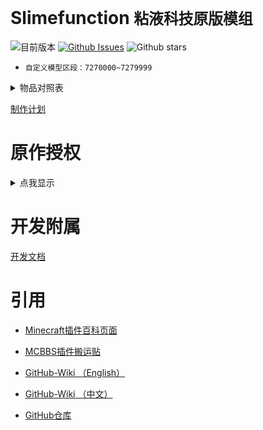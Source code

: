 # Slimefunction   `粘液科技原版模组`

![目前版本](https://img.shields.io/github/v/release/Dubhe-Development-Team/Slimefunction?include_prereleases)
[![Github Issues](https://img.shields.io/github/issues/Dubhe-Development-Team/Slimefunction.svg?style=popout)](https://github.com/Dubhe-Development-Team/Slimefunction/issues)
![Github stars](https://img.shields.io/github/stars/Dubhe-Development-Team/Slimefunction.svg)

* `自定义模型区段：7270000~7279999`

<details>
<summary>物品对照表</summary>

| CustomModelData | 物品ID(Item's ID) | 物品名称 | Item's Name | 资源包 |
| :----: | ---- | ---- | ---- | ---- |
| 7270001 | grandmas_walking_stick | 奶奶的拐杖 | Grandmas Walking Stick | ✔ |
| 7270002 | grandpas_walking_stick | 爷爷的拐杖 | Grandpas Walking Stick | ✔ |
| 7270003 | icy_bow | 冰封之弓 | Icy Bow | ✔ |
| 7270004 | explosive_pickaxe | 爆炸镐 | Explosive Pickaxe | ✔ |
| 7270005 | sword_of_beheading | 处决之剑 | Sword of Beheading | ✔ |
| 7270006 | grappling_hook | 抓钩 | Grappling Hook |  |
| 7270007 | blade_of_vampires | 吸血鬼之刀 | Blade of Vampires | ✔ |
| 7270008 | soulbound_sword | 灵魂绑定剑 | Soulbound Sword | ✔ |
| 7270009 | soulbound_bow | 灵魂绑定弓 | Soulbound Bow | ✔ |
| 7270010 | soulbound_trident | 灵魂绑定三叉戟 | Soulbound Trident | CIT |
| 7270011 | soulbound_helmet | 灵魂绑定头盔 | Soulbound Helmet | ✔/CIT |
| 7270012 | soulbound_chestplate | 灵魂绑定胸甲 | Soulbound Chestplate | ✔/CIT |
| 7270013 | soulbound_leggings | 灵魂绑定护腿 | Soulbound Leggings | ✔/CIT |
| 7270014 | soulbound_boots | 灵魂绑定靴子 | Soulbound Boots | ✔/CIT |
| 7270015 | soulbound_hoe | 灵魂绑定锄 | Soulbound Hoe | ✔ |
| 7270016 | soulbound_shovel | 灵魂绑定铲 | Soulbound Shovel | ✔ |
| 7270017 | soulbound_axe | 灵魂绑定斧 | Soulbound Axe | ✔ |
| 7270018 | soulbound_pickaxe | 灵魂绑定镐 | Soulbound Pickaxe | ✔ |
| 7270019 | soulbound_elytra | 灵魂绑定鞘翅 | Soulbound Elytra | CIT |
  
<font color=gray>*注 : CIT为拓展资源包(需OptiFine)*</font>
<p style="color:gray;font-style:italic;"></p>
</details>

[制作计划](./doc/制作计划.md "制作计划")

# 原作授权

<details>
<summary>点我显示</summary>

![授权](./授权.jpg)
</details>

# 开发附属
[开发文档](./doc/创建Addons.md "附属开发文档")

# 引用

* [Minecraft插件百科页面](https://mineplugin.org/SlimeFun4 "Minecraft插件百科页面")

* [MCBBS插件搬运贴](https://www.mcbbs.net/forum.php?mod=viewthread&tid=827594 "MCBBS插件搬运贴")

* [GitHub-Wiki （English）](https://github.com/TheBusyBiscuit/Slimefun4/wiki "GitHub-Wiki（English）")

* [GitHub-Wiki （中文）](https://github.com/StarWishsama/Slimefun4/wiki "GitHub-Wiki（中文）")

* [GitHub仓库](https://github.com/StarWishsama/Slimefun4 "GitHub仓库")
